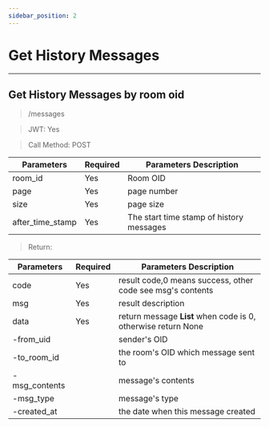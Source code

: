 ```yaml
---
sidebar_position: 2
---
```


# Get History Messages
___
## Get History Messages by room oid
> /messages

> JWT: Yes

> Call Method: POST

| Parameters | Required |  Parameters Description|
| ------------- | ------------- |--------|
| room_id  | Yes  |  Room OID  |
| page  | Yes  |  page number  |
| size  | Yes  |  page size  |
| after_time_stamp  | Yes  | The start time stamp of history messages |

> Return:

| Parameters  | Required |  Parameters Description|
| ------------- | ------------- |--------|
| code  | Yes  |  result code,0 means success, other code see msg's contents  |
| msg  | Yes  | result description   |
| data  | Yes  | return message **List** when code is 0, otherwise return None |
| -from_uid  |   | sender's OID |
| -to_room_id  |   | the room's OID which message sent to |
| -msg_contents  |   | message's contents |
| -msg_type  |   | message's type |
| -created_at  |   | the date when this message created |